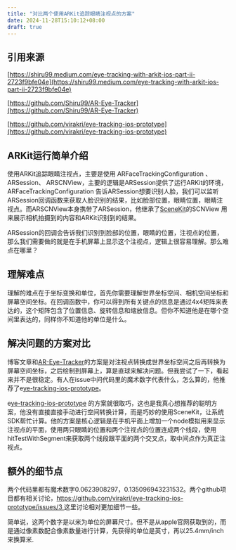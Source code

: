 ```yaml
---
title: "对比两个使用ARKit追踪眼睛注视点的方案"
date: 2024-11-28T15:10:12+08:00
draft: true
---
```

## 引用来源

[https://shiru99.medium.com/eye-tracking-with-arkit-ios-part-ii-2723f9bfe04e](https://shiru99.medium.com/eye-tracking-with-arkit-ios-part-ii-2723f9bfe04e)

[https://github.com/Shiru99/AR-Eye-Tracker](https://github.com/Shiru99/AR-Eye-Tracker)

[https://github.com/virakri/eye-tracking-ios-prototype](https://github.com/virakri/eye-tracking-ios-prototype)

## ARKit运行简单介绍

使用ARKit追踪眼睛注视点，主要是使用  ARFaceTrackingConfiguration 、ARSession、 ARSCNView，主要的逻辑是ARSession提供了运行ARKit的环境，ARFaceTrackingConfiguration 告诉ARSession想要识别人脸，我们可以监听ARSession回调函数来获取人脸识别的结果，比如脸部位置，眼睛位置，眼睛注视点。而ARSCNView本身携带了ARSession，他继承了[SceneKit](https://developer.apple.com/documentation/scenekit?language=objc)的SCNView 用来展示相机拍摄到的内容和ARKit识别到的结果。

ARSession的回调会告诉我们识别到脸部的位置，眼睛的位置，注视点的位置，那么我们需要做的就是在手机屏幕上显示这个注视点，逻辑上很容易理解。那么难点在哪里？

## 理解难点

理解的难点在于坐标变换和单位，首先你需要理解世界坐标空间、相机空间坐标和屏幕空间坐标。在回调函数中，你可以得到所有关键点的信息是通过4x4矩阵来表达的，这个矩阵包含了位置信息、旋转信息和缩放信息。但你不知道他是在哪个空间里表达的，同样你不知道他的单位是什么。

## 解决问题的方案对比

博客文章和[AR-Eye-Tracker](https://github.com/Shiru99/AR-Eye-Tracker)的方案是对注视点转换成世界坐标空间之后再转换为屏幕空间坐标，之后绘制到屏幕上，算是直球来解决问题。但我尝试了一下，看起来并不是很稳定。有人在issue中问代码里的魔术数字代表什么，怎么算的，他推荐了e[ye-tracking-ios-prototype](https://github.com/virakri/eye-tracking-ios-prototype)。

e[ye-tracking-ios-prototype](https://github.com/virakri/eye-tracking-ios-prototype) 的方案就很取巧，这也是我真心想推荐的聪明方案，他没有直接直接手动进行空间转换计算，而是巧妙的使用SceneKit，让系统SDK帮忙计算。他的方案是核心逻辑是在手机平面上增加一个node模拟用来显示注视点的平面，使用两只眼睛的位置和两个注视点的位置连成两个线段，使用hitTestWithSegment来获取两个线段跟平面的两个交叉点，取中间点作为真正注视点。

## 额外的细节点

两个代码里都有魔术数字0.0623908297，0.135096943231532。两个github项目都有相关讨论，[https://github.com/virakri/eye-tracking-ios-prototype/issues/3 ](https://github.com/virakri/eye-tracking-ios-prototype/issues/3)这里讨论相对更加细节一些。

简单说，这两个数字是以米为单位的屏幕尺寸。但不是从apple官网获取到的，而是通过像素数配合像素数量进行计算，先获得的单位是英寸，再以25.4mm/inch 来换算米.